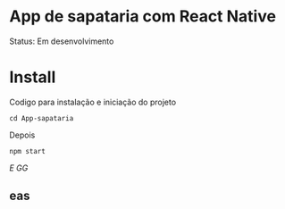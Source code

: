 # App de sapataria com React Native

Status: Em desenvolvimento

# Install

Codigo para instalação e iniciação do projeto

    cd App-sapataria

Depois

    npm start

<i>E GG</i>

## eas